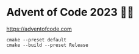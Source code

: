 # Advent of Code 2023 🎅🎄

<https://adventofcode.com>

```
cmake --preset default
cmake --build --preset Release
```
